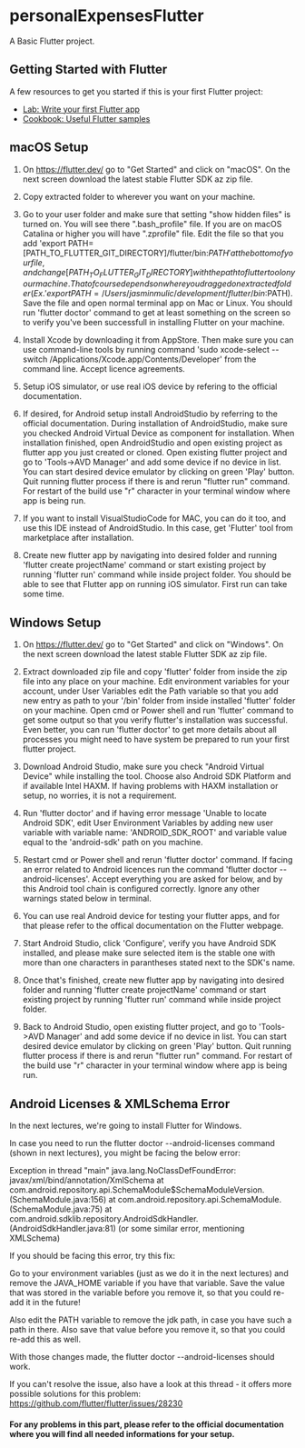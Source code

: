 # personalExpensesFlutter

A Basic Flutter project.

## Getting Started with Flutter

A few resources to get you started if this is your first Flutter project:

- [Lab: Write your first Flutter app](https://flutter.dev/docs/get-started/codelab)
- [Cookbook: Useful Flutter samples](https://flutter.dev/docs/cookbook)

## macOS Setup

1. On https://flutter.dev/ go to "Get Started" and click on "macOS". On the next screen download the latest stable Flutter SDK az zip file. 

2. Copy extracted folder to wherever you want on your machine.

3. Go to your user folder and make sure that setting "show hidden files" is turned on. You will see there ".bash_profile" file. If you are on macOS Catalina or higher you will have ".zprofile" file. Edit the file so that you add 'export PATH=[PATH_TO_FLUTTER_GIT_DIRECTORY]/flutter/bin:$PATH' at the bottom of your file, and change [PATH_TO_FLUTTER_GIT_DIRECTORY] with the path to flutter tool on your machine. That of course depends on where you dragged on extracted folder 
(Ex. 'export PATH=/Users/jasminmulic/development/flutter/bin:$PATH). Save the file and open normal terminal app on Mac or Linux. You should run 'flutter doctor' command to get at least something on the screen so to verify you've been successfull in installing Flutter on your machine.

4. Install Xcode by downloading it from AppStore. Then make sure you can use command-line tools by running command 'sudo xcode-select --switch /Applications/Xcode.app/Contents/Developer' from the command line. Accept licence agreements.

5. Setup iOS simulator, or use real iOS device by refering to the official documentation.

6. If desired, for Android setup install AndroidStudio by referring to the official documentation. During installation of AndroidStudio, make sure you checked Android Virtual Device as component for installation. When installation finished, open AndroidStudio and open existing project as flutter app you just created or cloned. Open existing flutter project and go to 'Tools->AVD Manager' and add some device if no device in list. You can start desired device emulator by clicking on green 'Play' button. Quit running flutter process if there is and rerun "flutter run" command. For restart of the build use "r" character in your terminal window where app is being run.

7. If you want to install VisualStudioCode for MAC, you can do it too, and use this IDE instead of AndroidStudio. In this case, get 'Flutter' tool from marketplace after installation.

7. Create new flutter app by navigating into desired folder and running 'flutter create projectName' command or start existing project by running 'flutter run' command while inside project folder. You should be able to see that Flutter app on running iOS simulator. First run can take some time.

## Windows Setup

1. On https://flutter.dev/ go to "Get Started" and click on "Windows". On the next screen download the latest stable Flutter SDK az zip file. 

2. Extract downloaded zip file and copy 'flutter' folder from inside the zip file into any place on your machine. Edit environment variables for your account, under User Variables edit the Path variable so that you add new entry as path to your '/bin' folder from inside installed 'flutter' folder on your machine. Open cmd or Power shell and run 'flutter' command to get some output so that you verify flutter's installation was successful. Even better, you can run 'flutter doctor' to get more details about all processes you might need to have system be prepared to run your first flutter project.

3. Download Android Studio, make sure you check "Android Virtual Device" while installing the tool. Choose also Android SDK Platform and if available Intel HAXM. If having problems with HAXM installation or setup, no worries, it is not a requirement.

4. Run 'flutter doctor' and if having error message 'Unable to locate Android SDK', edit User Environment Variables by adding new user variable with variable name: 'ANDROID_SDK_ROOT' and variable value equal to the 'android-sdk' path on you machine.

5. Restart cmd or Power shell and rerun 'flutter doctor' command. If facing an error related to Android licences run the command 'flutter doctor --android-licenses'. Accept everything you are asked for below, and by this Android tool chain is configured correctly. Ignore any other warnings stated below in terminal.

6. You can use real Android device for testing your flutter apps, and for that please refer to the offical documentation on the Flutter webpage.

7. Start Android Studio, click 'Configure', verify you have Android SDK installed, and please make sure selected item is the stable one with more than one characters in parantheses stated next to the SDK's name. 

8. Once that's finished, create new flutter app by navigating into desired folder and running 'flutter create projectName' command or start existing project by running 'flutter run' command while inside project folder.

9. Back to Android Studio, open existing flutter project, and go to 'Tools->AVD Manager' and add some device if no device in list. You can start desired device emulator by clicking on green 'Play' button. Quit running flutter process if there is and rerun "flutter run" command. For restart of the build use "r" character in your terminal window where app is being run.

## Android Licenses & XMLSchema Error

In the next lectures, we're going to install Flutter for Windows.

In case you need to run the flutter doctor --android-licenses command (shown in next lectures), you might be facing the below error:

Exception in thread "main" java.lang.NoClassDefFoundError: javax/xml/bind/annotation/XmlSchema
at com.android.repository.api.SchemaModule$SchemaModuleVersion.<init>(SchemaModule.java:156)
at com.android.repository.api.SchemaModule.<init>(SchemaModule.java:75)
at com.android.sdklib.repository.AndroidSdkHandler.<clinit>(AndroidSdkHandler.java:81)
(or some similar error, mentioning XMLSchema)

If you should be facing this error, try this fix:

Go to your environment variables (just as we do it in the next lectures) and remove the JAVA_HOME variable if you have that variable. Save the value that was stored in the variable before you remove it, so that you could re-add it in the future!

Also edit the PATH variable to remove the jdk path, in case you have such a path in there. Also save that value before you remove it, so that you could re-add this as well.

With those changes made, the flutter doctor --android-licenses should work.

If you can't resolve the issue, also have a look at this thread - it offers more possible solutions for this problem: https://github.com/flutter/flutter/issues/28230

#### For any problems in this part, please refer to the official documentation where you will find all needed informations for your setup.




